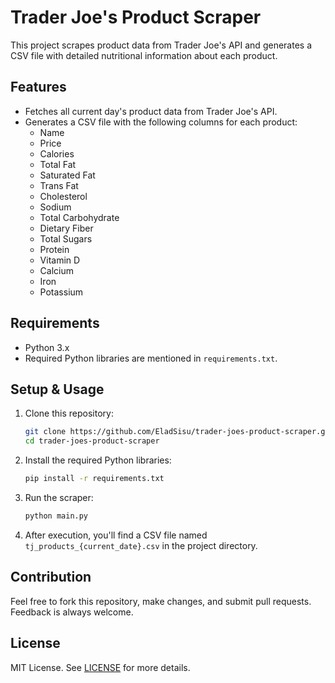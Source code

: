 # Trader Joe's Product Scraper

This project scrapes product data from Trader Joe's API and generates a CSV file with detailed nutritional information about each product.

## Features

- Fetches all current day's product data from Trader Joe's API.
- Generates a CSV file with the following columns for each product:
  - Name
  - Price
  - Calories
  - Total Fat
  - Saturated Fat
  - Trans Fat
  - Cholesterol
  - Sodium
  - Total Carbohydrate
  - Dietary Fiber
  - Total Sugars
  - Protein
  - Vitamin D
  - Calcium
  - Iron
  - Potassium

## Requirements

- Python 3.x
- Required Python libraries are mentioned in `requirements.txt`.

## Setup & Usage

1. Clone this repository:

   ```bash
   git clone https://github.com/EladSisu/trader-joes-product-scraper.git
   cd trader-joes-product-scraper
   ```

2. Install the required Python libraries:

   ```bash
   pip install -r requirements.txt
   ```

3. Run the scraper:

   ```bash
   python main.py
   ```

4. After execution, you'll find a CSV file named `tj_products_{current_date}.csv` in the project directory.

## Contribution

Feel free to fork this repository, make changes, and submit pull requests. Feedback is always welcome.

## License

MIT License. See [LICENSE](LICENSE) for more details.
